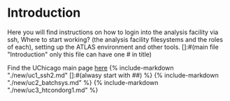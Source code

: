 # Introduction
Here you will find instructions on how to login into the analysis facility via ssh, Where to start working? (the analysis facility filesystems and the roles of each), setting up the ATLAS environment and other tools. 
[]:#(main file "Introduction" only this file can have one # in title)

Find the UChicago main page [here](https://af.uchicago.edu/) 
{%
    include-markdown "./new/uc1_ssh2.md" []:#(alwasy start with ##)
%}
{%
    include-markdown "./new/uc2_batchsys.md"
%}
{%
    include-markdown "./new/uc3_htcondorg1.md"
%}